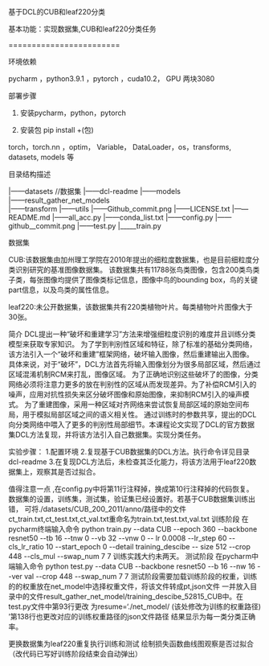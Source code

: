 基于DCL的CUB和leaf220分类

基本功能：实现数据集,CUB和leaf220分类任务

========================

环境依赖

pycharm ，python3.9.1 ，pytorch ，cuda10.2，  GPU 两块3080 

部署步骤

1. 安装pycharm，python，pytorch

2. 安装包 
pip install +(包)

torch，torch.nn ，optim， Variable， DataLoader，os，transforms, datasets, models
等

目录结构描述

			
|——datasets			//数据集
|——dcl-readme
|——models				
|——result_gather_net_models			
|——transform
|——utils
|——Github_commit.png
|——LICENSE.txt
|——README.md
|——all_acc.py
|——conda_list.txt
|——config.py
|——github__commit.png
|——test.py
|_____train.py


数据集

CUB:该数据集由加州理工学院在2010年提出的细粒度数据集，也是目前细粒度分类识别研究的基准图像数据集。
该数据集共有11788张鸟类图像，包含200类鸟类子类，每张图像均提供了图像类标记信息，图像中鸟的bounding box，鸟的关键part信息，以及鸟类的属性信息。

leaf220:未公开数据集，该数据集共有220类植物叶片。每类植物叶片图像大于30张。



简介
DCL提出一种“破坏和重建学习”方法来增强细粒度识别的难度并且训练分类模型来获取专家知识。
为了学到判别性区域和特征，除了标准的基础分类网络，该方法引入一个“破坏和重建”框架网络，破坏输入图像，然后重建输出入图像。
具体来说，对于“破坏”，DCL方法首先将输入图像划分为很多局部区域，然后通过区域混淆机制RCM来打乱，图像区域。
为了正确地识别这些破坏了的图像，分类网络必须将注意力更多的放在判别性的区域从而发现差异。为了补偿RCM引入的噪声，应用对抗性损失来区分破坏图像和原始图像，来抑制RCM引入的噪声模式。
为了重建图像，采用一种区域对齐网络来尝试恢复局部区域的原始空间布局，用于模拟局部区域之间的语义相关性。
通过训练时的参数共享，提出的DCL向分类网络中喂入了更多的判别性局部细节。本课程论文实现了DCL的官方数据集DCL方法复现，并将该方法引入自己数据集。实现分类任务。


实验步骤：
1.配置环境
2.复现基于CUB数据集的DCL方法。执行命令详见目录dcl-readme
3.在复现DCL方法后，未检查其泛化能力，将该方法用于leaf220数据集上，观察其是否过拟合。

值得注意一点 ,在config.py中将第11行注释掉，换成第10行注释掉的代码恢复。
数据集的设置，训练集，测试集，验证集已经设置好。若基于CUB数据集训练出错，
可将./datasets/CUB_200_2011/anno/路径中的文件ct_train.txt,ct_test.txt,ct_val.txt重命名为train.txt,test.txt,val.txt
训练阶段
在pycharm终端输入命令
python train.py --data CUB --epoch 360 --backbone resnet50 --tb 16 --tnw 0 --vb 32 --vnw 0 -- lr 0.0008 --lr_step 60 --cls_lr_ratio 10 --start_epoch 0 --detail training_descibe -- size 512 --crop 448 --cls_mul --swap_num 7 7
训练实践大约未两天。
测试阶段
在pycharm中端输入命令
python test.py --data CUB --backbone resnet50 --b 16 --nw 16 --ver val --crop 448 --swap_num 7 7
测试阶段需要加载训练阶段的权重，训练的的权重放在net_model中选择权重文件，将该文件转成pt,json文件
一并放入目录中的文件result_gather_net_model/training_descibe_52815_CUB中。在test.py文件中第93行更改
为resume=‘./net_model/ (该处修改为训练的权重路径)   ’第138行也更改对应的训练权重路径的json文件路径
结果显示为每一类分类正确率。

更换数据集为leaf220重复执行训练和测试 绘制损失函数曲线图观察是否过拟合（改代码已写好训练阶段结束会自动弹出）


